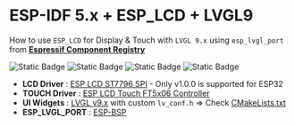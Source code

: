 # ESP-IDF 5.x + ESP_LCD + LVGL9
How to use `ESP_LCD` for Display & Touch with `LVGL 9.x` using `esp_lvgl_port` from **[Espressif Component Registry](https://components.espressif.com/)**

![Static Badge](https://img.shields.io/badge/OS-FreeRTOS-orange) ![Static Badge](https://img.shields.io/badge/SDK-ESP--IDF%20v5.x-blue) ![Static Badge](https://img.shields.io/badge/LCD%20Driver-ESP%20LCD%20ST7796%20[SPI]-red)
![Static Badge](https://img.shields.io/badge/UI%20WIDGETS-LVGL%209.x-green)  

- **LCD Driver** : [ESP LCD ST7796 SPI](https://components.espressif.com/components/espressif/esp_lcd_st7796/versions/1.2.1?language=en) - Only v1.0.0 is supported for ESP32  
- **TOUCH Driver** : [ESP LCD Touch FT5x06 Controller](https://components.espressif.com/components/espressif/esp_lcd_touch_ft5x06)  
- **UI Widgets** : [LVGL v9.x](https://components.espressif.com/components/lvgl/lvgl) with custom `lv_conf.h` => Check [CMakeLists.txt](CMakeLists.txt)  
- **ESP_LVGL_PORT** : [ESP-BSP](https://components.espressif.com/components/espressif/esp_lvgl_port) 

